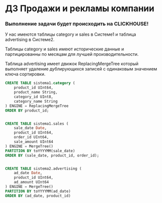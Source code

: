 # ДЗ Продажи и рекламы компании
### Выполнение задачи будет происходить на CLICKHOUSE!
У нас имеются таблицы category и sales в Системе1 и таблица advertising в Системе2.

Таблицы category и sales имеют исторические данные и партицированны по месяцам для лучшей производительности.

Таблица advertising имеет движок ReplacingMergeTree который выполняет удаление дублирующихся записей с одинаковым значением ключа сортировки.

```sql
CREATE TABLE sistema1.category (
    product_id UInt64,
    product_name String,
    category_id UInt8,
    category_name String
) ENGINE = ReplacingMergeTree
ORDER BY product_id;


CREATE TABLE sistema1.sales (
    sale_date Date,
    product_id UInt64,
    order_id UInt64,
    sale_amount UInt64
) ENGINE = MergeTree()
PARTITION BY toYYYYMM(sale_date)
ORDER BY (sale_date, product_id, order_id);


CREATE TABLE sistema2.advertising (
    ad_date Date,
    product_id UInt64,
    ad_amount UInt64
) ENGINE = MergeTree()
PARTITION BY toYYYYMM(ad_date)
ORDER BY (ad_date, product_id)
```
